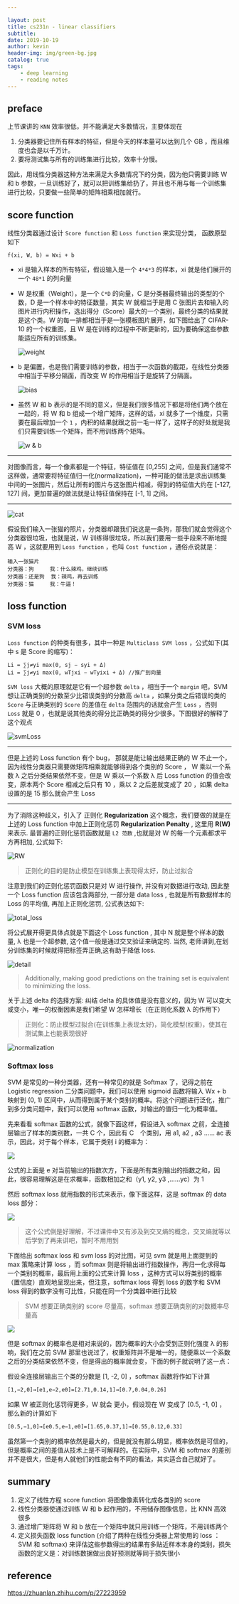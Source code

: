 ```yaml
---

layout: post
title: cs231n - linear classifiers
subtitle:
date: 2019-10-19
author: kevin
header-img: img/green-bg.jpg
catalog: true
tags:
    - deep learning
    - reading notes
---
```






## preface



上节课讲的 `KNN` 效率很低，并不能满足大多数情况，主要体现在

1. 分类器要记住所有样本的特征，但是今天的样本量可以达到几个 GB ，而且维度也会是以千万计。
2. 要将测试集与所有的训练集进行比较，效率十分慢。

因此，用线性分类器这种方法来满足大多数情况下的分类，因为他只需要训练 W 和 b 参数，一旦训练好了，就可以把训练集给扔了，并且也不用与每一个训练集进行比较，只要做一些简单的矩阵相乘相加就行。



## score function



线性分类器通过设计 `Score function` 和 `Loss function` 来实现分类， 函数原型如下



```
f(xi, W, b) = Wxi + b
```



* xi 是输入样本的所有特征，假设输入是一个 `4*4*3` 的样本，xi 就是他们展开的一个 `48*1` 的列向量

* W 是权重（Weight），是一个 `C*D` 的向量，C 是分类器最终输出的类型的个数，D 是一个样本中的特征数量，其实 W 就相当于是用 C 张图片去和输入的图片进行内积操作，选出得分（Score）最大的一个类别，最终分类的结果就是这个类。W 的每一排都相当于是一张模板图片展开，如下图给出了 CIFAR-10 的一个权重图，且 W 是在训练的过程中不断更新的，因为要确保这些参数能适应所有的训练集。

  ![weight](https://ae01.alicdn.com/kf/Ha83b8bdc7e374e349ece970b0a7bd2f5q.png)

* b 是偏置，也是我们需要训练的参数，相当于一次函数的截距，在线性分类器中相当于平移分隔面，而改变 W 的作用相当于是旋转了分隔面。

  ![bias](https://ae01.alicdn.com/kf/H2531e6abf4574b489d4ae0d138312096N.png)
  
  

* 虽然 W 和 b 表示的是不同的意义，但是我们很多情况下都是将他们两个放在一起的，将 W 和 b 组成一个增广矩阵，这样的话，xi 就多了一个维度，只需要在最后增加一个 `1` ，内积的结果就跟之前一毛一样了，这样子的好处就是我们只需要训练一个矩阵，而不用训练两个矩阵。

  ![w & b](https://ae01.alicdn.com/kf/Hc88d2be5297f4c469c2f399737907d52a.png)



---



对图像而言，每一个像素都是一个特征，特征值在 [0,255] 之间，但是我们通常不这样做，通常要将特征值归一化(normalization)，一种可能的做法是求出训练集中间的一张图片，然后让所有的图片与这张图片相减，得到的特征值大约在 [-127, 127] 间，更加普遍的做法就是让特征值保持在 [-1, 1] 之间。



---



![cat](https://ae01.alicdn.com/kf/H2674833ce66441799c8990abc1b2135bj.png)



假设我们输入一张猫的照片，分类器却跟我们说这是一条狗，那我们就会觉得这个分类器很垃圾，也就是说，W 训练得很垃圾，所以我们要用一些手段来不断地提高 W ，这就要用到 `Loss function` ，也叫 `Cost function` ，通俗点说就是：



```
输入一张猫片
分类器：狗     我：什么辣鸡，继续训练
分类器：还是狗  我：辣鸡，再去训练
分类器：猫     我：牛逼！
```



## loss function



### SVM loss



`Loss function` 的种类有很多，其中一种是 `Multiclass SVM loss` ，公式如下(其中 s 是 Score 的缩写)：



```
Li = ∑j≠yi max(0, sj − syi + Δ)
Li = ∑j≠yi max(0, wTjxi − wTyixi + Δ) //推广到向量
```



`SVM loss` 大概的原理就是它有一个超参数 `delta` ，相当于一个 `margin` 吧，SVM 想让正确类别的分数至少比错误类别的分数高 `delta` ，如果分类之后错误的类的 `Score` 与正确类别的 `Score` 的差值在 `delta` 范围内的话就会产生 `Loss` ，否则 `Loss` 就是 0 ，也就是说其他类的得分比正确类的得分少很多。下图很好的解释了这个观点

![svmLoss](https://ae01.alicdn.com/kf/H68dea59c72ef496da41a470f942400fec.png)



---



但是上述的 Loss function 有个 bug， 那就是能让输出结果正确的 W 不止一个，因为线性分类器只需要做矩阵相乘就能够得到各个类别的 Score ， W 乘以一个系数 λ 之后分类结果依然不变，但是 W 乘以一个系数 λ 后 Loss function 的值会改变，原本两个 Score 相减之后只有 10 ，乘以 2 之后差就变成了 20 ，如果 delta 设置的是 15 那么就会产生 Loss 



---



为了消除这种歧义，引入了 正则化 **Regularization** 这个概念，我们要做的就是在上述的 Loss function 中加上正则化惩罚 **Regularization Penalty** , 这里用 **R(W)** 来表示. 最普遍的正则化惩罚函数就是 `L2 范数` ,也就是对 W 的每一个元素都求平方再相加, 公式如下: 



![RW](https://ae01.alicdn.com/kf/H9c4ffa8d97104447a7ebef168a15c434d.png)



> 正则化的目的是防止模型在训练集上表现得太好，防止过拟合



注意到我们的正则化惩罚函数只是对 W 进行操作, 并没有对数据进行改动, 因此整一个 Loss function 应该包含两部分, 一部分是 data loss , 也就是所有数据样本的 Loss 的平均值, 再加上正则化惩罚, 公式表达如下:



![total_loss](https://ae01.alicdn.com/kf/H1238ff2bd1c84280a8765c0e70ba07f7d.png)



将公式展开得更具体点就是下面这个 Loss function , 其中 N 就是整个样本的数量, λ 也是一个超参数, 这个值一般是通过交叉验证来确定的. 当然, 老师讲到,在划分训练集的时候就得把标签弄正确,这有助于降低 loss.



![detail](https://ae01.alicdn.com/kf/Hfdfc1be027db4ed0a2991e4d47e86170W.png)



> Additionally, making good predictions on the training set is equivalent to minimizing the loss.



关于上述 delta 的选择方案: 纠结 delta 的具体值是没有意义的，因为 W 可以变大或变小，唯一的权衡因素是我们希望 W 怎样增长（在正则化系数 λ 的作用下）



> 正则化：防止模型过拟合(在训练集上表现太好)，简化模型(权重)，使其在测试集上也能表现很好

![normalization](https://ae01.alicdn.com/kf/Hae5ba152d0564d4fa53e3c11ac1abbbbv.png)



### Softmax loss



SVM 是常见的一种分类器，还有一种常见的就是 Softmax 了，记得之前在 Logistic regression 二分类问题中，我们可以使用 sigmoid 函数将输入 Wx + b 映射到 (0, 1) 区间中，从而得到属于某个类别的概率。将这个问题进行泛化，推广到多分类问题中，我们可以使用 softmax 函数，对输出的值归一化为概率值。



先来看看 softmax 函数的公式，就像下面这样，假设进入 softmax 之前，全连接层输出了样本的类别数，一共 C 个，因此有 C　个类别，用 a1, a2 , a3 …… ac 表示，因此，对于每个样本，它属于类别 i 的概率为：



![](C:\Users\kevin\Desktop\blog\linear_1.jpg)



公式的上面是 e 对当前输出的指数次方，下面是所有类别输出的指数之和，因此，很容易理解这是在求概率，函数相加之和（y1, y2, y3 ,……yc）为 1



然后 softmax loss 就用指数的形式来表示，像下面这样，这是 softmax 的 data loss 部分：



![](C:\Users\kevin\Desktop\blog\linear_2.jpg)



>  这个公式倒是好理解，不过课件中又有涉及到交叉熵的概念，交叉熵就等以后学到了再来讲吧，暂时不用用到



下面给出 softmax loss 和 svm loss 的对比图，可见 svm 就是用上面提到的 max 策略来计算 loss ，而 softmax 则是将输出进行指数操作，再归一化求得每一个类别的概率，最后用上面的公式来计算 loss ，这种方式可以将类别的概率（置信度）直观地呈现出来，但注意，softmax loss 得到 loss 的数字和 SVM loss 得到的数字没有可比性，只能在同一个分类器中进行比较



> SVM 想要正确类别的 score 尽量高，softmax 想要正确类别的对数概率尽量高



![](C:\Users\kevin\Desktop\blog\linear_3.jpg)



但是 softmax 的概率也是相对来说的，因为概率的大小会受到正则化强度 λ 的影响，我们在之前 SVM 那里也说过了，权重矩阵并不是唯一的，随便乘以一个系数之后的分类结果依然不变，但是得出的概率就会变，下面的例子就说明了这一点：



假设全连接层输出三个类的分数是 [1, -2, 0] ，softmax 函数将作如下计算

```latex
[1,−2,0]→[e1,e−2,e0]=[2.71,0.14,1]→[0.7,0.04,0.26]
```



如果 W 被正则化惩罚得更多，W 就会 更小，假设现在 W 变成了 [0.5, -1, 0] ，那么新的计算如下

```latex
[0.5,−1,0]→[e0.5,e−1,e0]=[1.65,0.37,1]→[0.55,0.12,0.33]
```



虽然第一个类别的概率依然是最大的，但是就没有那么明显，概率依然是可信的，但是概率之间的差值从技术上是不可解释的。在实际中，SVM 和 softmax 的差别并不是很大，但是有人就他们的性能会有不同的看法，其实适合自己就好了。



## summary



1. 定义了线性方程 score function 将图像像素转化成各类别的 score
2. 线性分类器使通过训练 W 和 b 起作用的，不用储存图像信息，比 KNN 高效很多
3. 通过增广矩阵将 W 和 b 放在一个矩阵中就只用训练一个矩阵，不用训练两个
4. 定义损失函数 loss function (介绍了两种在线性分类器上常使用的 loss ：SVM 和 softmax) 来评估这些参数得出的结果有多贴近样本本身的类别，损失函数的定义是：对训练数据做出良好预测就等同于损失很小



## reference



https://zhuanlan.zhihu.com/p/27223959